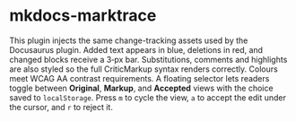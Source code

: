 # mkdocs-marktrace

This plugin injects the same change-tracking assets used by the Docusaurus plugin. Added text appears in blue, deletions in red, and changed blocks receive a 3‑px bar. Substitutions, comments and highlights are also styled so the full CriticMarkup syntax renders correctly. Colours meet WCAG&nbsp;AA contrast requirements. A floating selector lets readers toggle between **Original**, **Markup**, and **Accepted** views with the choice saved to `localStorage`. Press `m` to cycle the view, `a` to accept the edit under the cursor, and `r` to reject it.
